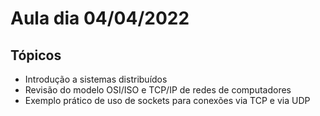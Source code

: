 # Aula dia 04/04/2022

## Tópicos
- Introdução a sistemas distribuídos
- Revisão do modelo OSI/ISO e TCP/IP de redes de computadores
- Exemplo prático de uso de sockets para conexões via TCP e via UDP
